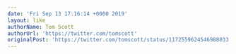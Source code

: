 ```yaml
---
date: 'Fri Sep 13 17:16:14 +0000 2019'
layout: like
authorName: Tom Scott
authorUrl: 'https://twitter.com/tomscott'
originalPost: 'https://twitter.com/tomscott/status/1172559624546988033'
---
```

